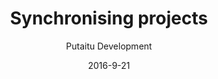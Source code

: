 ---
title: 'Synchronising projects'
sections:
    -
        template: richTextSection
        includeGrandchildren: false
        text: "## Why synchronise?\n\nThere are several good reasons to synchronise one project with another. The most common 2 scenarios are:\n\n*   Working locally on remote content\n\n*   Using one project as a baseline for another"
    -
        template: richTextSection
        includeGrandchildren: false
        text: "<h2 id=\"setting-up-a-synchronised-remote\">Setting up a synchronised remote</h2>\n\n<p>Hooking this up is easy:</p>\n\n<ul>\n\t<li>In the dashboard, click a project menu and select &quot;sync&quot;</li>\n\t<li>Fill in the API address of your remote HashBrown instance</li>\n\t<li>Save your settings</li>\n\t<li>Click &quot;Renew&quot; next to the &quot;API token&quot; field\n\t<ul>\n\t\t<li>Log in with your remote credentials</li>\n\t\t<li>An API token should now have been generated</li>\n\t</ul>\n\t</li>\n\t<li>Make sure the &quot;project&quot; name&nbsp;is correct for your remote project</li>\n\t<li>Save your settings again</li>\n\t<li><span>When you enter an environment, your remote resources should show up in the navigation sidebar with a faded &quot;remote&quot; icon next to their names</span></li>\n</ul>\n"
    -
        template: buttons
        includeGrandchildren: false
        text: "<h2 id=\"voila-\">Done!</h2>\n\n<p>That&#39;s all there is to it.</p>\n"
        buttons:
            -
                text: 'More guides'
                href: /guides/
                target: _self
description: 'A guide for linking 2 HashBrown instances together'
meta:
    id: 5bd0de0803a611d57f91a45272bb49e5ba969c73
    parentId: bf70856caed6633b734d5b0e7b61a651305571f1
    language: en
date: '2016-9-21'
author: 'Putaitu Development'
permalink: /guides/synchronising-projects/
layout: sectionPage
---